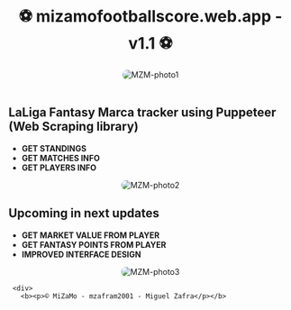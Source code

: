 <h1 align="center">⚽ mizamofootballscore.web.app - v1.1 ⚽</h1>
  <div align="center">
    <img alt="MZM-photo1" style="border-radius:50px;" src="https://i.imgur.com/pqC1vQw.png">
  </div>
<br>
<div>
  <h2>LaLiga Fantasy Marca tracker using Puppeteer (Web Scraping library)</h2>
  <ul>
    <b><li>GET STANDINGS</li></b>
    <b><li>GET MATCHES INFO</li></b>
    <b><li>GET PLAYERS INFO</li></b>
  </ul>
<div>
  <div align="center">
    <img alt="MZM-photo2" style="border-radius:50px;" src="https://i.imgur.com/ECOlkom.png">
  </div>
  <div>
  <h2>Upcoming in next updates</h2>
  <ul>
    <b><li>GET MARKET VALUE FROM PLAYER</li></b>
    <b><li>GET FANTASY POINTS FROM PLAYER</li></b>
    <b><li>IMPROVED INTERFACE DESIGN</li></b>
  </ul>
<div>
  
  <div>
  <div align="center">
    <img alt="MZM-photo3" style="border-radius:50px;" src="https://i.imgur.com/Qa3THEg.png">
  </div>
    
     <div>
       <b><p>© MiZaMo - mzafram2001 - Miguel Zafra</p></b>
<div>

